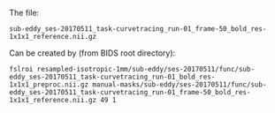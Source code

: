 
The file:

    sub-eddy_ses-20170511_task-curvetracing_run-01_frame-50_bold_res-1x1x1_reference.nii.gz

Can be created by (from BIDS root directory):

    fslroi resampled-isotropic-1mm/sub-eddy/ses-20170511/func/sub-eddy_ses-20170511_task-curvetracing_run-01_bold_res-1x1x1_preproc.nii.gz manual-masks/sub-eddy/ses-20170511/func/sub-eddy_ses-20170511_task-curvetracing_run-01_frame-50_bold_res-1x1x1_reference.nii.gz 49 1
